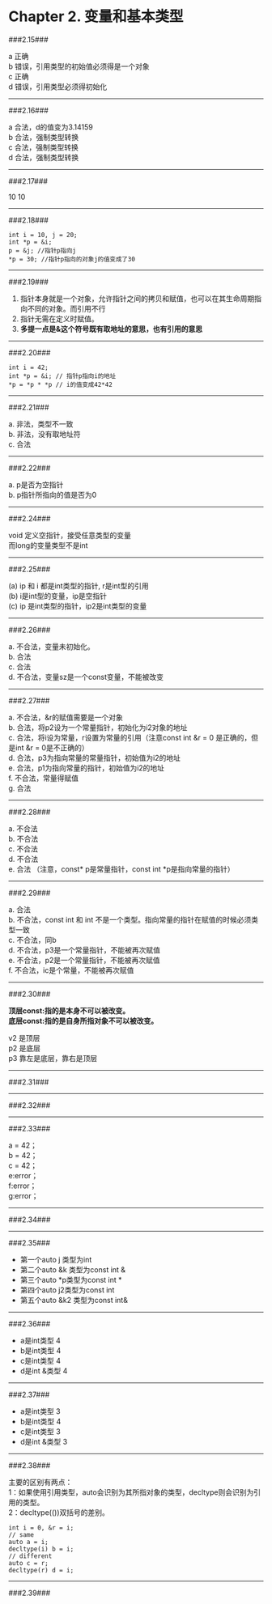 # Chapter 2. 变量和基本类型 #


###2.15###

a 正确<br/>
b 错误，引用类型的初始值必须得是一个对象<br/>
c 正确<br/>
d 错误，引用类型必须得初始化<br/>

---

###2.16###

a 合法，d的值变为3.14159<br/>
b 合法，强制类型转换<br/>
c 合法，强制类型转换<br/>
d 合法，强制类型转换<br/>

---

###2.17###

10 10

---

###2.18###

```
int i = 10, j = 20;
int *p = &i;
p = &j; //指针p指向j
*p = 30; //指针p指向的对象j的值变成了30

```

---

###2.19###

1. 指针本身就是一个对象，允许指针之间的拷贝和赋值，也可以在其生命周期指向不同的对象。而引用不行<br/>
2. 指针无需在定义时赋值。<br/>
3. **多提一点是&这个符号既有取地址的意思，也有引用的意思**<br/>

---

###2.20###

```
int i = 42;
int *p = &i; // 指针p指向i的地址
*p = *p * *p // i的值变成42*42

```

---

###2.21###

a. 非法，类型不一致<br/>
b. 非法，没有取地址符<br/>
c. 合法<br/>

---

###2.22###

a. p是否为空指针<br/>
b. p指针所指向的值是否为0<br/>

---

###2.24###

void 定义空指针，接受任意类型的变量<br/>
而long的变量类型不是int<br/>

---

###2.25###

(a) ip 和 i 都是int类型的指针, r是int型的引用<br/>
(b) i是int型的变量，ip是空指针<br/>
(c) ip 是int类型的指针，ip2是int类型的变量<br/>

---

###2.26###

a. 不合法，变量未初始化。<br/>
b. 合法<br/>
c. 合法<br/>
d. 不合法，变量sz是一个const变量，不能被改变<br/>

---

###2.27###

a. 不合法，&r的赋值需要是一个对象<br/>
b. 合法，将p2设为一个常量指针，初始化为i2对象的地址<br/>
c. 合法，将i设为常量，r设置为常量的引用（注意const   int   &r = 0  是正确的，但是int  &r = 0是不正确的）<br/>
d. 合法，p3为指向常量的常量指针，初始值为i2的地址<br/>
e. 合法，p1为指向常量的指针，初始值为i2的地址<br/>
f. 不合法，常量得赋值<br/>
g. 合法<br/>

---

###2.28###

a. 不合法<br/>
b. 不合法<br/>
c. 不合法<br/>
d. 不合法<br/>
e. 合法 （注意，const* p是常量指针，const int *p是指向常量的指针）<br/>

---

###2.29###

a. 合法<br/>
b. 不合法，const int 和 int 不是一个类型。指向常量的指针在赋值的时候必须类型一致<br/>
c. 不合法，同b<br/>
d. 不合法，p3是一个常量指针，不能被再次赋值<br/>
e. 不合法，p2是一个常量指针，不能被再次赋值<br/>
f. 不合法，ic是个常量，不能被再次赋值<br/>

---

###2.30###

**顶层const:指的是本身不可以被改变。**<br/>
**底层const:指的是自身所指对象不可以被改变。**<br/>

v2 是顶层<br/>
p2 是底层<br/>
p3 靠左是底层，靠右是顶层<br/>

---

###2.31###

---

###2.32###

---

###2.33###

a = 42；<br/>
b = 42；<br/>
c = 42；<br/>
e:error；<br/>
f:error；<br/>
g:error；<br/>

---

###2.34###

---

###2.35###

- 第一个auto  j  类型为int<br/>
- 第二个auto  &k 类型为const int &<br/>
- 第三个auto *p类型为const int *<br/>
- 第四个auto j2类型为const int <br/>
- 第五个auto &k2 类型为const int&<br/>

---

###2.36###

- a是int类型   4<br/>
- b是int类型   4<br/>
- c是int类型   4<br/>
- d是int &类型    4<br/>

---

###2.37###

- a是int类型   3<br/>
- b是int类型   4<br/>
- c是int类型   3<br/>
- d是int &类型    3<br/>

---

###2.38###

主要的区别有两点：<br/>
1：如果使用引用类型，auto会识别为其所指对象的类型，decltype则会识别为引用的类型。<br/>
2：decltype(())双括号的差别。<br/>

```
int i = 0, &r = i;
// same
auto a = i;
decltype(i) b = i;
// different
auto c = r;
decltype(r) d = i;
```

---

###2.39###

